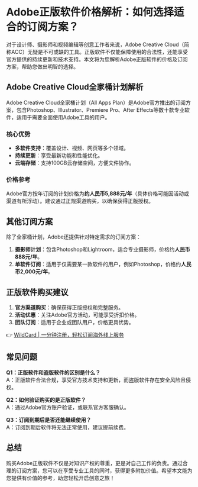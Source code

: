 # Adobe正版软件价格解析：如何选择适合的订阅方案？

对于设计师、摄影师和视频编辑等创意工作者来说，Adobe Creative Cloud（简称ACC）无疑是不可或缺的工具。正版软件不仅能保障使用的合法性，还能享受官方提供的持续更新和技术支持。本文将为您解析Adobe正版软件的价格及订阅方案，帮助您做出明智的选择。

## Adobe Creative Cloud全家桶计划解析

Adobe Creative Cloud全家桶计划（All Apps Plan）是Adobe官方推出的订阅方案，包含Photoshop、Illustrator、Premiere Pro、After Effects等数十款专业软件，适用于需要全面使用Adobe工具的用户。

### 核心优势
- **多软件支持**：覆盖设计、视频、网页等多个领域。
- **持续更新**：享受最新功能和性能优化。
- **云端存储**：支持100GB云存储空间，方便文件协作。

### 价格参考
Adobe官方按年订阅的计划价格为**约人民币5,888元/年**（具体价格可能因活动或渠道有所浮动）。建议通过正规渠道购买，以确保获得正版授权。

## 其他订阅方案
除了全家桶计划，Adobe还提供针对特定需求的订阅方案：
1. **摄影师计划**：包含Photoshop和Lightroom，适合专业摄影师，价格约**人民币888元/年**。
2. **单软件订阅**：适用于仅需要某一款软件的用户，例如Photoshop，价格约**人民币2,000元/年**。

## 正版软件购买建议
1. **官方渠道购买**：确保获得正版授权和完整服务。
2. **活动优惠**：关注Adobe官方活动，可能享受折扣价格。
3. **团队订阅**：适用于企业或团队用户，价格更具优势。

👉 [WildCard | 一分钟注册，轻松订阅海外线上服务](https://bbtdd.com/WildCard)

## 常见问题
**Q1：正版软件和盗版软件的区别是什么？**  
A：正版软件合法合规，享受官方技术支持和更新，而盗版软件存在安全风险且侵权。

**Q2：如何验证购买的是正版软件？**  
A：通过Adobe官方账户验证，或联系官方客服确认。

**Q3：订阅到期后是否还能继续使用？**  
A：订阅到期后软件将无法正常使用，建议提前续费。

## 总结
购买Adobe正版软件不仅是对知识产权的尊重，更是对自己工作的负责。通过合理的订阅方案，您可以在享受专业工具的同时，获得更多附加价值。希望本文能为您提供有价值的参考，助您轻松开启创意之旅！